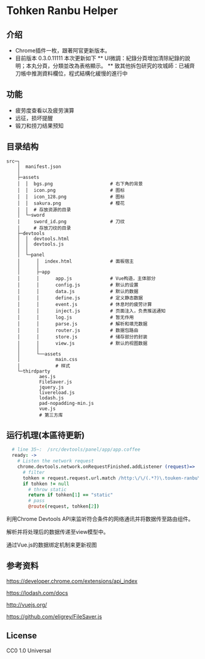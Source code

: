 # Tohken Ranbu Helper
## 介绍
* Chrome插件一枚，跟著阿官更新版本。
* 目前版本 0.3.0.11111 本次更新如下
** UI微調：紀錄分頁增加清除紀錄的說明；本丸分頁，分類並改為表格顯示。
** 致其他拆包研究的攻城師：已補齊刀帳中推測資料欄位，程式結構化緩慢的進行中

## 功能
* 疲劳度查看以及疲劳演算
* 远征，损坏提醒
* 锻刀和捞刀结果预知

## 目录结构
```
src─┐
    │  manifest.json
    │
    ├─assets
    │  │  bgs.png                     # 右下角的背景
    │  │  icon.png                    # 图标
    │  │  icon_128.png                # 图标
    │  │  sakura.png                  # 樱花
    │  │  # 存放资源的目录
    │  └─sword
    |     sword_id.png                # 刀纹
    │     # 存放刀纹的目录
    ├─devtools
    │  │  devtools.html
    │  │  devtools.js
    │  │
    │  └─panel
    │      │  index.html              # 面板宿主
    │      │
    │      ├─app
    │      │      app.js              # Vue构造，主体部分
    │      │      config.js           # 默认的设置
    │      │      data.js             # 默认的数据
    │      │      define.js           # 定义静态数据
    │      │      event.js            # 休息时的疲劳计算
    │      │      inject.js           # 页面注入，负责推送通知
    │      │      log.js              # 暂无作用
    │      │      parse.js            # 解析和填充数据
    │      │      router.js           # 数据包路由
    │      │      store.js            # 储存部分的封装
    │      │      view.js             # 默认的视图数据
    │      │
    │      └──assets
    │             main.css
    │             # 样式
    └─thirdparty
            aes.js
            FileSaver.js
            jquery.js
            livereload.js
            lodash.js
            pad-nopadding-min.js
            vue.js
            # 第三方库
```
## 运行机理(本區待更新)
```coffee
  # line 35~:  /src/devtools/panel/app/app.coffee
  ready: ->
    # Listen the network request
    chrome.devtools.network.onRequestFinished.addListener (request)=>
      # filter
      tohken = request.request.url.match /http:\/\/(.*?)\.touken-ranbu\.jp\/(.*)/
      if tohken != null
        # throw static
        return if tohken[1] == "static"
        # pass
        @route(request, tohken[2])
```
利用Chrome Devtools API来监听符合条件的网络通讯并将数据传至路由组件。

解析并将处理后的数据传递至view模型中。

通过Vue.js的数据绑定机制来更新视图

## 参考资料
https://developer.chrome.com/extensions/api_index

https://lodash.com/docs

http://vuejs.org/

https://github.com/eligrey/FileSaver.js

## License
CC0 1.0 Universal
